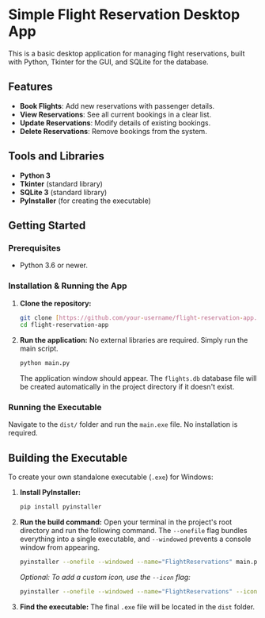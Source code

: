 # Simple Flight Reservation Desktop App

This is a basic desktop application for managing flight reservations, built with Python, Tkinter for the GUI, and SQLite for the database.

## Features

- **Book Flights**: Add new reservations with passenger details.
- **View Reservations**: See all current bookings in a clear list.
- **Update Reservations**: Modify details of existing bookings.
- **Delete Reservations**: Remove bookings from the system.

## Tools and Libraries

- **Python 3**
- **Tkinter** (standard library)
- **SQLite 3** (standard library)
- **PyInstaller** (for creating the executable)

## Getting Started

### Prerequisites

- Python 3.6 or newer.

### Installation & Running the App

1.  **Clone the repository:**

    ```bash
    git clone [https://github.com/your-username/flight-reservation-app.git](https://github.com/your-username/flight-reservation-app.git)
    cd flight-reservation-app
    ```

2.  **Run the application:**
    No external libraries are required. Simply run the main script.
    ```bash
    python main.py
    ```
    The application window should appear. The `flights.db` database file will be created automatically in the project directory if it doesn't exist.

### Running the Executable

Navigate to the `dist/` folder and run the `main.exe` file. No installation is required.

## Building the Executable

To create your own standalone executable (`.exe`) for Windows:

1.  **Install PyInstaller:**

    ```bash
    pip install pyinstaller
    ```

2.  **Run the build command:**
    Open your terminal in the project's root directory and run the following command. The `--onefile` flag bundles everything into a single executable, and `--windowed` prevents a console window from appearing.

    ```bash
    pyinstaller --onefile --windowed --name="FlightReservations" main.py
    ```

    _Optional: To add a custom icon, use the `--icon` flag:_

    ```bash
    pyinstaller --onefile --windowed --name="FlightReservations" --icon="icon.ico" main.py
    ```

3.  **Find the executable:**
    The final `.exe` file will be located in the `dist` folder.
